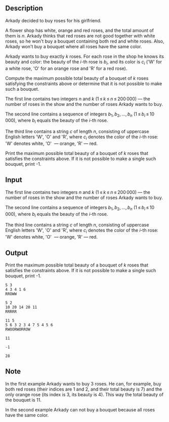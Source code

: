 ## Description

<div><p>Arkady decided to buy roses for his girlfriend.</p><p>A flower shop has white, orange and red roses, and the total amount of them is <span class="tex-span"><i>n</i></span>. Arkady thinks that red roses are not good together with white roses, so he won't buy a bouquet containing both red and white roses. Also, Arkady won't buy a bouquet where all roses have the same color. </p><p>Arkady wants to buy exactly <span class="tex-span"><i>k</i></span> roses. For each rose in the shop he knows its beauty and color: the beauty of the <span class="tex-span"><i>i</i></span>-th rose is <span class="tex-span"><i>b</i><sub class="lower-index"><i>i</i></sub></span>, and its color is <span class="tex-span"><i>c</i><sub class="lower-index"><i>i</i></sub></span> ('<span class="tex-font-style-tt">W</span>' for a white rose, '<span class="tex-font-style-tt">O</span>' for an orange rose and '<span class="tex-font-style-tt">R</span>' for a red rose). </p><p>Compute the maximum possible total beauty of a bouquet of <span class="tex-span"><i>k</i></span> roses satisfying the constraints above or determine that it is not possible to make such a bouquet.</p></div><div class="input-specification"><p>The first line contains two integers <span class="tex-span"><i>n</i></span> and <span class="tex-span"><i>k</i></span> (<span class="tex-span">1 ≤ <i>k</i> ≤ <i>n</i> ≤ 200 000</span>) — the number of roses in the show and the number of roses Arkady wants to buy.</p><p>The second line contains a sequence of integers <span class="tex-span"><i>b</i><sub class="lower-index">1</sub>, <i>b</i><sub class="lower-index">2</sub>, ..., <i>b</i><sub class="lower-index"><i>n</i></sub></span> (<span class="tex-span">1 ≤ <i>b</i><sub class="lower-index"><i>i</i></sub> ≤ 10 000</span>), where <span class="tex-span"><i>b</i><sub class="lower-index"><i>i</i></sub></span> equals the beauty of the <span class="tex-span"><i>i</i></span>-th rose.</p><p>The third line contains a string <span class="tex-span"><i>c</i></span> of length <span class="tex-span"><i>n</i></span>, consisting of uppercase English letters '<span class="tex-font-style-tt">W</span>', '<span class="tex-font-style-tt">O</span>' and '<span class="tex-font-style-tt">R</span>', where <span class="tex-span"><i>c</i><sub class="lower-index"><i>i</i></sub></span> denotes the color of the <span class="tex-span"><i>i</i></span>-th rose: '<span class="tex-font-style-tt">W</span>' denotes white, '<span class="tex-font-style-tt">O</span>' &nbsp;— orange, '<span class="tex-font-style-tt">R</span>' — red.</p></div><div class="output-specification"><p>Print the maximum possible total beauty of a bouquet of <span class="tex-span"><i>k</i></span> roses that satisfies the constraints above. If it is not possible to make a single such bouquet, print <span class="tex-font-style-tt">-1</span>.</p></div>

## Input

<p>The first line contains two integers <span class="tex-span"><i>n</i></span> and <span class="tex-span"><i>k</i></span> (<span class="tex-span">1 ≤ <i>k</i> ≤ <i>n</i> ≤ 200 000</span>) — the number of roses in the show and the number of roses Arkady wants to buy.</p><p>The second line contains a sequence of integers <span class="tex-span"><i>b</i><sub class="lower-index">1</sub>, <i>b</i><sub class="lower-index">2</sub>, ..., <i>b</i><sub class="lower-index"><i>n</i></sub></span> (<span class="tex-span">1 ≤ <i>b</i><sub class="lower-index"><i>i</i></sub> ≤ 10 000</span>), where <span class="tex-span"><i>b</i><sub class="lower-index"><i>i</i></sub></span> equals the beauty of the <span class="tex-span"><i>i</i></span>-th rose.</p><p>The third line contains a string <span class="tex-span"><i>c</i></span> of length <span class="tex-span"><i>n</i></span>, consisting of uppercase English letters '<span class="tex-font-style-tt">W</span>', '<span class="tex-font-style-tt">O</span>' and '<span class="tex-font-style-tt">R</span>', where <span class="tex-span"><i>c</i><sub class="lower-index"><i>i</i></sub></span> denotes the color of the <span class="tex-span"><i>i</i></span>-th rose: '<span class="tex-font-style-tt">W</span>' denotes white, '<span class="tex-font-style-tt">O</span>' &nbsp;— orange, '<span class="tex-font-style-tt">R</span>' — red.</p>

## Output

<p>Print the maximum possible total beauty of a bouquet of <span class="tex-span"><i>k</i></span> roses that satisfies the constraints above. If it is not possible to make a single such bouquet, print <span class="tex-font-style-tt">-1</span>.</p>





```input1
5 3
4 3 4 1 6
RROWW

```




```input2
5 2
10 20 14 20 11
RRRRR

```




```input3
11 5
5 6 3 2 3 4 7 5 4 5 6
RWOORWORROW

```




```output1
11

```




```output2
-1

```




```output3
28

```



## Note

<p>In the first example Arkady wants to buy <span class="tex-span">3</span> roses. He can, for example, buy both red roses (their indices are <span class="tex-span">1</span> and <span class="tex-span">2</span>, and their total beauty is <span class="tex-span">7</span>) and the only orange rose (its index is <span class="tex-span">3</span>, its beauty is <span class="tex-span">4</span>). This way the total beauty of the bouquet is <span class="tex-span">11</span>. </p><p>In the second example Arkady can not buy a bouquet because all roses have the same color.</p>
